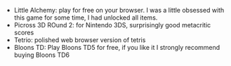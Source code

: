 - Little Alchemy: play for free on your browser. I was a little obsessed with this game for some time, I had unlocked all items.
- Picross 3D ROund 2: for Nintendo 3DS, surprisingly good metacritic scores
- Tetrio: polished web browser version of tetris
- Bloons TD: Play Bloons TD5 for free, if you like it I strongly recommend buying Bloons TD6